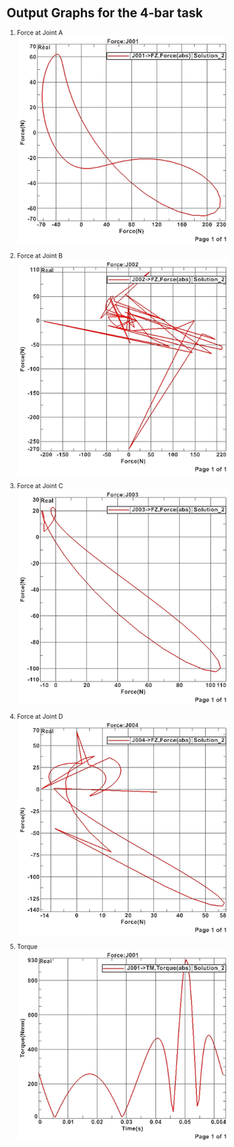 # Output Graphs for the 4-bar task

1. Force at Joint A
![Force at Joint A](https://github.com/nilendusaha23/portfolio/blob/main/Mechanism%20Design%20and%20Analysis/Mechanisms%20Working%20Files/SiemensNX_task/output_graphs/task2/jointA.jpg?raw=true)

2. Force at Joint B
![Force at Joint B](https://github.com/nilendusaha23/portfolio/blob/main/Mechanism%20Design%20and%20Analysis/Mechanisms%20Working%20Files/SiemensNX_task/output_graphs/task2/jointB.jpg?raw=true)

3. Force at Joint C
![Force at Joint C](https://github.com/nilendusaha23/portfolio/blob/main/Mechanism%20Design%20and%20Analysis/Mechanisms%20Working%20Files/SiemensNX_task/output_graphs/task2/jointC.jpg?raw=true)

4. Force at Joint D
![Force at Joint D](https://github.com/nilendusaha23/portfolio/blob/main/Mechanism%20Design%20and%20Analysis/Mechanisms%20Working%20Files/SiemensNX_task/output_graphs/task2/jointD.jpg?raw=true)

4. Torque
![Torque](https://github.com/nilendusaha23/portfolio/blob/main/Mechanism%20Design%20and%20Analysis/Mechanisms%20Working%20Files/SiemensNX_task/output_graphs/task2/Torque.jpg?raw=true)

